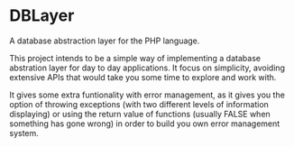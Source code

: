 # DBLayer
A database abstraction layer for the PHP language.

This project intends to be a simple way of implementing a database abstration layer for day to day applications. It focus on simplicity, avoiding extensive APIs that would take you some time to explore and work with.

It gives some extra funtionality with error management, as it gives you the option of throwing exceptions (with two different levels of information displaying) or using the return value of functions (usually FALSE when something has gone wrong) in order to build you own error management system.
